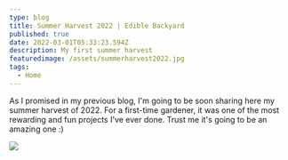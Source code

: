 ```yaml
---
type: blog
title: Summer Harvest 2022 | Edible Backyard
published: true
date: 2022-03-01T05:33:23.594Z
description: My first summer harvest
featuredimage: /assets/summerharvest2022.jpg
tags:
  - Home
---
```

As I promised in my previous blog, I'm going to be soon sharing here my summer harvest of 2022. For a first-time gardener, it was one of the most rewarding and fun projects I've ever done. Trust me it's going to be an amazing one :) 

![](/assets/img_6992.jpg)